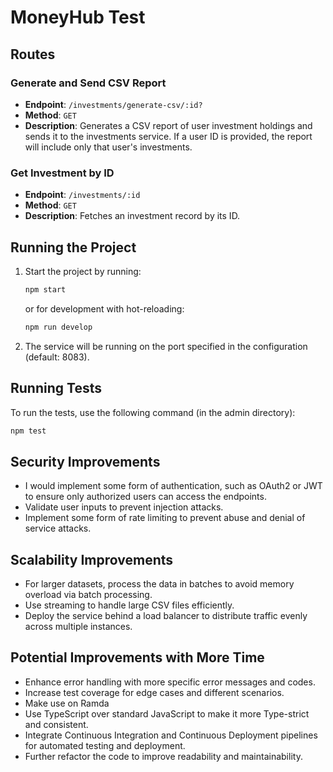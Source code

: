 # MoneyHub Test

## Routes

### Generate and Send CSV Report

- **Endpoint**: `/investments/generate-csv/:id?`
- **Method**: `GET`
- **Description**: Generates a CSV report of user investment holdings and sends it to the investments service. If a user ID is provided, the report will include only that user's investments.

### Get Investment by ID

- **Endpoint**: `/investments/:id`
- **Method**: `GET`
- **Description**: Fetches an investment record by its ID.

## Running the Project

1. Start the project by running:

   ```sh
   npm start
   ```

   or for development with hot-reloading:

   ```sh
   npm run develop
   ```

2. The service will be running on the port specified in the configuration (default: 8083).

## Running Tests

To run the tests, use the following command (in the admin directory):

```sh
npm test
```

## Security Improvements

- I would implement some form of authentication, such as OAuth2 or JWT to ensure only authorized users can access the endpoints.
- Validate user inputs to prevent injection attacks.
- Implement some form of rate limiting to prevent abuse and denial of service attacks.

## Scalability Improvements

- For larger datasets, process the data in batches to avoid memory overload via batch processing.
- Use streaming to handle large CSV files efficiently.
- Deploy the service behind a load balancer to distribute traffic evenly across multiple instances.

## Potential Improvements with More Time

- Enhance error handling with more specific error messages and codes.
- Increase test coverage for edge cases and different scenarios.
- Make use on Ramda
- Use TypeScript over standard JavaScript to make it more Type-strict and consistent.
- Integrate Continuous Integration and Continuous Deployment pipelines for automated testing and deployment.
- Further refactor the code to improve readability and maintainability.
